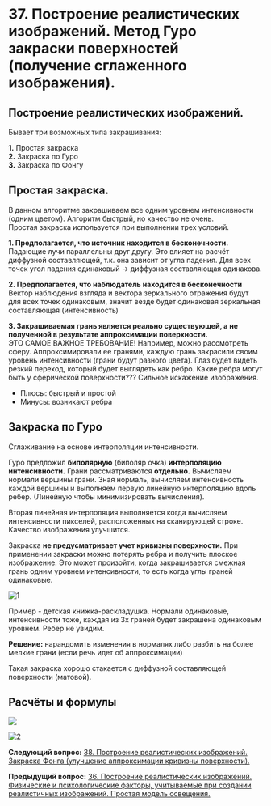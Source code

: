 # 37. Построение реалистических изображений. Метод Гуро закраски поверхностей (получение сглаженного изображения).

## Построение реалистических изображений. 

Бывает три возможных типа закрашивания:

**1.** Простая закраска  
**2.** Закраска по Гуро  
**3.** Закраска по Фонгу  

## Простая закраска.

В данном алгоритме закрашиваем все одним уровнем интенсивности (одним цветом). Алгоритм быстрый, но качество не очень.  
Простая закраска используется при выполнении трех условий. 

**1. Предполагается, что источник находится в бесконечности.**  
Падающие лучи параллельны друг другу. Это влияет на расчёт диффузной составляющей, т.к. она зависит от угла падения. Для всех точек угол падения одинаковый -> диффузная составляющая одинакова. 

**2. Предполагается, что наблюдатель находится в бесконечности**  
Вектор наблюдения взгляда и вектора зеркального отражения будут для всех точек одинаковым, значит везде будет одинаковая зеркальная составляющая (интенсивность)

**3. Закрашиваемая грань является реально существующей, а не полученной в результате аппроксимации поверхности.**  
ЭТО САМОЕ ВАЖНОЕ ТРЕБОВАНИЕ! Например, можно рассмотреть сферу. Аппроксимировали ее гранями, каждую грань закрасили своим уровень интенсивности (грани будут разного цвета). Глаз будет видеть резкий переход, который будет выглядеть как ребро. Какие ребра могут быть у сферической поверхности??? Сильное искажение изображения.

* Плюсы: быстрый и простой
* Минусы: возникают ребра

## Закраска по Гуро 

Сглаживание на основе интерполяции интенсивности.

Гуро предложил **биполярную** (биполяр очка) **интерполяцию интенсивности.** Грани рассматриваются **отдельно.** Вычисляем нормали вершины грани. Зная нормаль, вычисляем интенсивность каждой вершины и выполняем первую линейную интерполяцию вдоль ребер. (Линейную чтобы минимизировать вычисления).

Вторая линейная интерполяция выполняется когда вычисляем интенсивности пикселей, расположенных на сканирующей строке. Качество изображения улучшится.

Закраска **не предусматривает учет кривизны поверхности.** При применении закраски можно потерять ребра и получить плоское изображение. Это может произойти, когда закрашивается смежная грань одним уровнем интенсивности, то есть когда углы граней одинаковые. 

![1](https://camo.githubusercontent.com/2671a0dffa2a4b3776fdea029605bf7516867f4c/68747470733a2f2f73756e312d39332e757365726170692e636f6d2f42634b33435f6748557a395274765f37786b7a67644f665a534261496450753971494b674a772f6337764b5f41535f7735302e6a7067)

Пример - детская книжка-раскладушка. Нормали одинаковые, интенсивности тоже, каждая из 3х граней будет закрашена одинаковым уровнем. Ребер не увидим.

**Решение:** нарандомить изменения в нормалях либо разбить на более мелкие грани (если речь идет об аппроксимации)

Такая закраска хорошо стакается с диффузной составляющей поверхности (матовой).

## Расчёты и формулы

![](https://camo.githubusercontent.com/e9ac004bb0e6a22b4bea9ab95971ed1e010c4a53/68747470733a2f2f73756e392d31352e757365726170692e636f6d2f3571356366373352766f4b6446654f3230716a744b657165614c7854386f304b5063313465672f7646396475795f6c7657732e6a7067)

![2](https://sun9-46.userapi.com/c858424/v858424956/203058/h3EknXVFRRA.jpg)

**Следующий вопрос:**  [38. Построение реалистических изображений. Закраска Фонга  (улучшение аппроксимации кривизны поверхности).](./exam38)


**Предыдущий вопрос:**  [36. Построение реалистических изображений. Физические и  психологические  факторы,  учитываемые  при  создании реалистичных изображений. Простая модель освещения.](./exam36)
